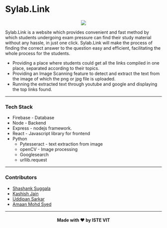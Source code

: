 # Sylab.Link

<div align="center">
	<a href="https://istevit.in/" target="_blank">
		<img src="https://ik.imagekit.io/pjbsfzv5ci/111881788-33353b80-89d8-11eb-9db1-746eba087b05_60cRdfJ_4C.png?updatedAt=1636800410212">
	</a>
</div>

Sylab.Link is a website which provides convenient and fast method by which students undergoing exam pressure can find their study material without any hassle, in just one click. Sylab.Link will make the process of finding the correct answer to the question easy and efficient, facilitating the whole process for the students.

- Providing a place where students could get all the links compiled in one place, separated according to their topics.
- Providing an Image Scanning feature to detect and extract the text from the image of which the png or jpg file is uploaded.
- Running the extracted text through youtube and google and displaying the top links found.

---

 ### Tech Stack 

- Firebase - Database
- Node - Backend
- Express - nodejs framework.
- React - Javascript library for frontend
- Python
	- Pytesseract - text extraction from image
	- openCV - Image processing
	- Googlesearch
	- urllib.request

---

### Contributors

- [Shashank Suggala](https://github.com/Krintox)
- [Kashish Jain](https://github.com/kashish0603)
- [Uddipan Sarkar](https://github.com/Uddipan1803)
- [Amaan Mohd Syed](https://github.com/amaanmohdsyed2011)

---

<h4 align="center">Made with ❤️ by ISTE VIT </h4>
